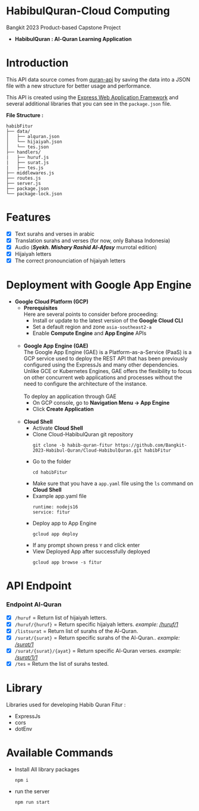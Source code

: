 # HabibulQuran-Cloud Computing
Bangkit 2023 Product-based Capstone Project 
* **HabibulQuran : Al-Quran Learning Application** 

# Introduction
This API data source comes from [quran-api](https://api.quran.gading.dev) by saving the data into a JSON file with a new structure for better usage and performance. 

This API is created using the [Express Web Application Framework](https://expressjs.com/) and several additional libraries that you can see in the `package.json` file.

**File Structure :**

```
habibFitur
├── data/
│	├── alquran.json
│	└── hijaiyah.json
│	└── tes.json
├── handlers/
|	├── huruf.js
|	├── surat.js
|	├── tes.js
├── middlewares.js
├── routes.js
├── server.js
├── package.json
└── package-lock.json

```

# Features
- [x] Text surahs and verses in arabic
- [x] Translation surahs and verses (for now, only Bahasa Indonesia)
- [x] Audio (***Syekh. Mishary Rashid Al-Afasy*** murrotal edition)
- [x] Hijaiyah letters 
- [x] The correct pronounciation of hijaiyah letters

# Deployment with Google App Engine
* **Google Cloud Platform (GCP)**
  * **Prerequisites** 
    <br>
    Here are several points to consider before proceeding:
    * Install or update to the latest version of the **Google Cloud CLI**
    * Set a default region and zone `asia-southeast2-a`
    * Enable **Compute Engine** and **App Engine** APIs 
      <br><br>
  * **Google App Engine (GAE)**
    <br>
    The Google App Engine (GAE) is a Platform-as-a-Service (PaaS) is a GCP service used to deploy the REST API that has been previously configured using the ExpressJs and many other dependencies. Unlike GCE or Kubernetes Engines, GAE offers the flexibility to focus on other concurrent web applications and processes without the need to configure the architecture of the instance.
    <br><br>
    To deploy an application through GAE
    * On GCP console, go to **Navigation Menu -> App Engine**
    * Click **Create Application**
    <br>
  * **Cloud Shell**
    <br>
    * Activate **Cloud Shell**
    * Clone Cloud-HabibulQuran git repository
      ````
      git clone -b habib-quran-fitur https://github.com/Bangkit-2023-Habibul-Quran/Cloud-HabibulQuran.git habibFitur
      ````
    * Go to the  folder
      ````
      cd habibFitur
      ````
    * Make sure that you have a `app.yaml` file using the `ls` command on **Cloud Shell**
    * Example app.yaml file
      ````
      runtime: nodejs16
      service: fitur
      ````
     * Deploy app to App Engine
       ```
       gcloud app deploy
       ```
     * If any prompt shown press `Y` and click enter
     * View Deployed App after successfully deployed
       ```
       gcloud app browse -s fitur
       ```
# API Endpoint
### Endpoint Al-Quran
- [x] `/huruf` = Return list of hijaiyah letters.
- [x] `/huruf/{huruf}` = Return specific hijaiyah letters. *example: [/huruf/1](https://fitur-dot-habibulquran.et.r.appspot.com/huruf/1)*
- [x] `/listsurat` = Return list of surahs of the Al-Quran.
- [x] `/surat/{surat}` = Return specific surahs of the Al-Quran.. *example: [/surat/1](https://fitur-dot-habibulquran.et.r.appspot.com/surat/1)*
- [x] `/surat/{surat}/{ayat}` = Return specific Al-Quran verses. *example: [/surat/1/1](https://fitur-dot-habibulquran.et.r.appspot.com/surat/1/1)*
- [x] `/tes` = Return the list of surahs tested.

# Library
Libraries used for developing Habib Quran Fitur :
* ExpressJs
* cors
* dotEnv

# Available Commands
 * Install All library packages
      ````
     npm i
      ````
 * run the server
      ````
      npm run start
      ````
